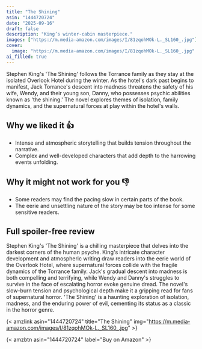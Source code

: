 ```yaml
---
title: "The Shining"
asin: "1444720724"
date: "2025-09-16"
draft: false
description: "King’s winter-cabin masterpiece."
images: ["https://m.media-amazon.com/images/I/81zqohMOk-L._SL160_.jpg"]
cover:
  image: "https://m.media-amazon.com/images/I/81zqohMOk-L._SL160_.jpg"
ai_filled: true
---
```


Stephen King's 'The Shining' follows the Torrance family as they stay at the
isolated Overlook Hotel during the winter. As the hotel's dark past begins to
manifest, Jack Torrance's descent into madness threatens the safety of his wife,
Wendy, and their young son, Danny, who possesses psychic abilities known as 'the
shining.' The novel explores themes of isolation, family dynamics, and the
supernatural forces at play within the hotel's walls.

## Why we liked it 👍
- Intense and atmospheric storytelling that builds tension throughout the narrative.
- Complex and well-developed characters that add depth to the harrowing events unfolding.

## Why it might not work for you 👎
- Some readers may find the pacing slow in certain parts of the book.
- The eerie and unsettling nature of the story may be too intense for some sensitive readers.

## Full spoiler-free review
Stephen King's 'The Shining' is a chilling masterpiece that delves into the
darkest corners of the human psyche. King's intricate character development and
atmospheric writing draw readers into the eerie world of the Overlook Hotel,
where supernatural forces collide with the fragile dynamics of the Torrance
family. Jack's gradual descent into madness is both compelling and terrifying,
while Wendy and Danny's struggles to survive in the face of escalating horror
evoke genuine dread. The novel's slow-burn tension and psychological depth make
it a gripping read for fans of supernatural horror. 'The Shining' is a haunting
exploration of isolation, madness, and the enduring power of evil, cementing its
status as a classic in the horror genre.

{< amzlink asin="1444720724" title="The Shining" img="https://m.media-amazon.com/images/I/81zqohMOk-L._SL160_.jpg" >}

{< amzbtn asin="1444720724" label="Buy on Amazon" >}
